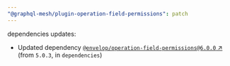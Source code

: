 ```yaml
---
"@graphql-mesh/plugin-operation-field-permissions": patch
---
```

dependencies updates:
  - Updated dependency [`@envelop/operation-field-permissions@6.0.0` ↗︎](https://www.npmjs.com/package/@envelop/operation-field-permissions/v/6.0.0) (from `5.0.3`, in `dependencies`)
